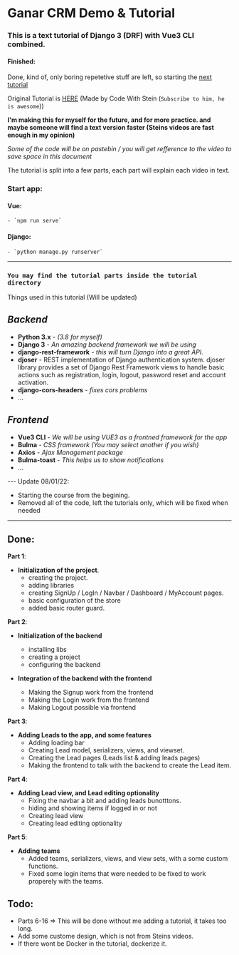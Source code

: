 # Ganar CRM Demo & Tutorial
### This is a text tutorial of Django 3 (DRF) with Vue3 CLI combined.


#### Finished:
Done, kind of, only boring repetetive stuff are left, so starting the [next tutorial](https://www.youtube.com/watch?v=RXSzhuYeYOI&list=PLpyspNLjzwBk3oofmtqs0KMD3DY9BjNwp&ab_channel=CodeWithStein) 

Original Tutorial is [HERE](https://www.youtube.com/watch?v=7rxHWX730nE&list=PLpyspNLjzwBl-u7Vh8mGfqqRKcVxHzqlp&index=2) (Made by Code With Stein (`Subscribe to him, he is awesome`))

**I'm making this for myself for the future, and for more practice.
and maybe someone will find a text version faster (Steins videos are fast enough in my opinion)**

*Some of the code will be on pastebin / you will get refference to the video to save space in this document*

The tutorial is split into a few parts, each part will explain each video in text.


### Start app:

#### Vue:
    - `npm run serve`


#### Django:
    - `python manage.py runserver`
-----
### `You may find the tutorial parts inside the tutorial directory`
Things used in this tutorial (Will be updated)
## *Backend*
- **Python 3.x** - *(3.8 for myself)*
- **Django 3** - *An amazing backend framework we will be using*
- **django-rest-framework** - *this will turn Django into a great API.*
- **djoser** - REST implementation of Django authentication system. djoser library provides a set of Django Rest Framework views to handle basic actions such as registration, login, logout, password reset and account activation. 
- **django-cors-headers** - *fixes cors problems*
- ...
    
## *Frontend*
- **Vue3 CLI** - *We will be using VUE3 as a frontned framework for the app*
- **Bulma** - *CSS framework (You may select another if you wish)*
- **Axios** - *Ajax Management package*
- **Bulma-toast** - *This helps us to show notifications*
- ... 

--- Update 08/01/22:
- Starting the course from the begining.
- Removed all of the code, left the tutorials only, which will be fixed when needed
-----

## Done:

**Part 1**:
- **Initialization of the project**.
    - creating the project.
    - adding libraries
    - creating SignUp / LogIn / Navbar / Dashboard / MyAccount pages.
    - basic configuration of the store
    - added basic router guard.

**Part 2**:
- **Initialization of the backend**
    - installing libs
    - creating a project
    - configuring the backend

- **Integration of the backend with the frontend**
    - Making the Signup work from the frontend
    - Making the Login work from the frontend
    - Making Logout possible via frontend

**Part 3**:
- **Adding Leads to the app, and some features**
    - Adding loading bar
    - Creating Lead model, serializers, views, and viewset.
    - Creating the Lead pages (Leads list & adding leads pages)
    - Making the frontend to talk with the backend to create the Lead item.

**Part 4**:
- **Adding Lead view, and Lead editing optionality**
    - Fixing the navbar a bit and adding leads bunotttons.
    - hiding and showing items if logged in or not
    - Creating lead view
    - Creating lead editing optionality


**Part 5**:
- **Adding teams**
    - Added teams, serializers, views, and view sets, with a some custom functions.
    - Fixed some login items that were needed to be fixed to work properely with the teams.

## Todo:

- Parts 6-16 => This will be done without me adding a tutorial, it takes too long.
- Add some custome design, which is not from Steins videos.
- If there wont be Docker in the tutorial, dockerize it.
